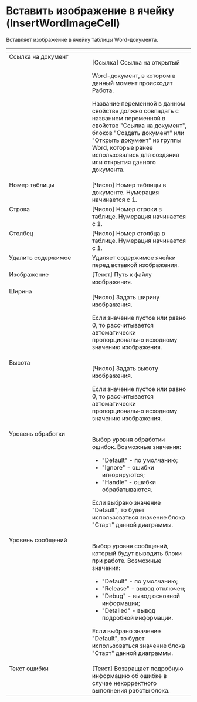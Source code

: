 # Вставить изображение в ячейку (InsertWordImageCell)

Вставляет изображение в ячейку таблицы Word-документа.

<table data-header-hidden><thead><tr><th width="252" valign="top"></th><th width="301" valign="top"></th></tr></thead><tbody><tr><td valign="top">Ссылка на документ</td><td valign="top"><p>[Ссылка] Ссылка на открытый </p><p>Word-документ, в котором в данный момент происходит Работа. </p><p></p><p>Название переменной в данном свойстве должно совпадать с названием переменной в свойстве "Ссылка на документ", блоков "Создать документ" или "Открыть документ" из группы Word, которые ранее использовались для создания или открытия данного документа.</p></td></tr><tr><td valign="top">Номер таблицы</td><td valign="top">[Число] Номер таблицы в документе. Нумерация начинается с 1.</td></tr><tr><td valign="top">Строка</td><td valign="top">[Число] Номер строки в таблице. Нумерация начинается с 1.</td></tr><tr><td valign="top">Столбец</td><td valign="top">[Число] Номер столбца в таблице. Нумерация начинается с 1.</td></tr><tr><td valign="top">Удалить содержимое</td><td valign="top">Удаляет содержимое ячейки перед вставкой изображения.</td></tr><tr><td valign="top">Изображение</td><td valign="top">[Текст] Путь к файлу изображения.</td></tr><tr><td valign="top">Ширина</td><td valign="top"><p>[Число] Задать ширину изображения. </p><p></p><p>Если значение пустое или равно 0, то рассчитывается автоматически пропорционально исходному значению изображения.</p></td></tr><tr><td valign="top">Высота</td><td valign="top"><p>[Число] Задать высоту изображения. </p><p></p><p>Если значение пустое или равно 0, то рассчитывается автоматически пропорционально исходному значению изображения.</p></td></tr><tr><td valign="top">Уровень обработки</td><td valign="top"><p>Выбор уровня обработки ошибок. Возможные значения: </p><ul><li>"Default" - по умолчанию; </li><li>"Ignore" - ошибки игнорируются; </li><li>"Handle" - ошибки обрабатываются. </li></ul><p>Если выбрано значение "Default", то будет использоваться значение блока "Старт" данной диаграммы.</p></td></tr><tr><td valign="top">Уровень сообщений</td><td valign="top"><p>Выбор уровня сообщений, который будут выводить блоки при работе. Возможные значения: </p><ul><li>"Default" - по умолчанию; </li><li>"Release" - вывод отключен; </li><li>"Debug" - вывод основной информации; </li><li>"Detailed" - вывод подробной информации. </li></ul><p>Если выбрано значение "Default", то будет использоваться значение блока "Старт" данной диаграммы.</p></td></tr><tr><td valign="top">Текст ошибки</td><td valign="top">[Текст] Возвращает подробную информацию об ошибке в случае некорректного выполнения работы блока.</td></tr></tbody></table>

